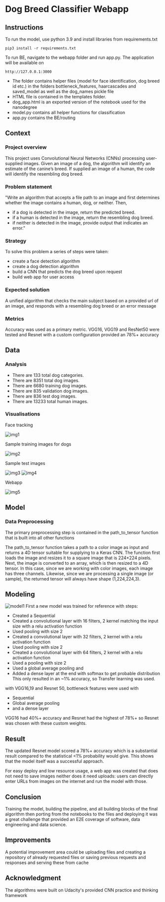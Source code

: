 # Dog Breed Classifier Webapp

## Instructions

To run the model, use python 3.9 and install libraries from requirements.txt

```
pip3 install -r requirements.txt
```

To run BE, navigate to the webapp folder and run app.py. The application will be available on

```
http://127.0.0.1:3000
```

- The folder contains helper files (model for face identification, dog breed id etc.) in the folders
  bottleneck_features, haarcascades and saved_model as well as the dog_names pickle file
- HTML file is contained in the templates folder.
- dog_app.html is an exported version of the notebook used for the nanodegree
- model.py contains all helper functions for classification
- app.py contains the BE/routing

## Context

### Project overview

This project uses Convolutional Neural Networks (CNNs) processing user-supplied images. Given an image of a dog, the
algorithm will identify an estimate of the canine’s breed. If supplied an image of a human, the code will identify the
resembling dog breed.

### Problem statement

"Write an algorithm that accepts a file path to an image and first determines whether the image contains a human, dog,
or neither. Then,

- if a dog is detected in the image, return the predicted breed.
- if a human is detected in the image, return the resembling dog breed.
- if neither is detected in the image, provide output that indicates an error."

### Strategy
To solve this problem a series of steps were taken:

- create a face detection algorithm
- create a dog detection algorithm
- build a CNN that predicts the dog breed upon request
- build web app for user access

### Expected solution
A unified algorithm that checks the main subject based on a provided url of an image, and responds with a resembling dog breed or an error message

### Metrics

Accuracy was used as a primary metric. VGG16, VGG19 and ResNet50 were tested and Resnet with a custom configuration
provided an 78%+ accuracy

## Data

### Analysis

- There are 133 total dog categories.
- There are 8351 total dog images.
- There are 6680 training dog images.
- There are 835 validation dog images.
- There are 836 test dog images.
- There are 13233 total human images.

### Visualisations

Face tracking

![img1](img/img1.png)

Sample training images for dogs

![img2](img/img2.jpeg)

Sample test images

![img3](img/img3.png)
![img4](img/img4.png)

Webapp

![img5](img/img5.jpg)

## Model


### Data Preprocessing
The primary preprocessing step is contained in the path_to_tensor function that is built into all other functions

The path_to_tensor function takes a path to a color image as input and returns a 4D tensor suitable for supplying to a Keras CNN. The function first loads the image and resizes it to a square image that is  224×224
  pixels. Next, the image is converted to an array, which is then resized to a 4D tensor. In this case, since we are working with color images, each image has three channels. Likewise, since we are processing a single image (or sample), the returned tensor will always have shape
(1,224,224,3).

## Modeling
![model1]('img/img6.jpg')
First a new model was trained for reference with steps:
- Created a Sequential
- Created a convolutional layer with 16 filters, 2 kernel matching the input size with a relu activation function
- Used pooling with size 2
- Created a convolutional layer with 32 filters, 2 kernel with a relu activation function
- Used pooling with size 2
- Created a convolutional layer with 64 filters, 2 kernel with a relu activation function
- Used a pooling with size 2
- Used a global average pooling and 
- Added a dense layer at the end with softmax to get probable distribution
This only resulted in an ~1% accuracy, so Transfer learning was used.

with VGG16,19 and Resnet 50, bottleneck features were used with 
- Sequential
- Global average pooling
- and a dense layer

VGG16 had 40%+ accuracy and Resnet had the highest of 78%+ so Resnet was chosen with these custom weights.

## Result

The updated Resnet model scored a 78%+ accuracy which is a substantial result compared to
the statistical <1% probability would give. This shows that the model itself was a successful approach.

For easy deploy and low resource usage, a web app was created that does not need to save images neither does it need
uploads:
users can directly enter URLs from images on the internet and run the model with those.

## Conclusion

Training the model, building the pipeline, and all building blocks of the final algorithm then porting from the
notebooks to the files and deploying it was a great challenge
that provided an E2E coverage of software, data engineering and data science.

## Improvements 
A potential improvement area could be uploading files and creating a repository of already requested files or saving
previous requests and responses and serving these from cache

## Acknowledgment

The algorithms were built on Udacity's provided CNN practice and thinking framework